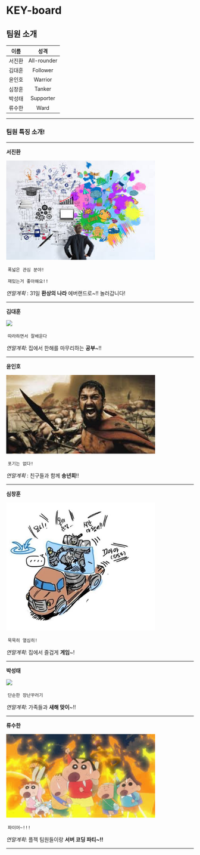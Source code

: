 # KEY-board



## 팀원 소개

|  이름  |    성격     |
| :----: | :---------: |
| 서진환 | All-rounder |
| 김대훈 |  Follower   |
| 윤인호 |   Warrior   |
| 심창훈 |   Tanker    |
| 박성태 |  Supporter  |
| 류수한 |    Ward     |

---



### 팀원  특징 소개!

---

**서진환**

<img src="./img/download_JPG.jpeg" width="400px" />

​								     `폭넓은 관심 분야!`

​								   `재밌는거 좋아해요!!`

*연말계획* : 31일 **환상의 나라** 에버랜드로~!! 놀러갑니다!

---

**김대훈**

<img src="./img/shutterstock_120767839.jpg" width="400px" />

​						    	        `따라하면서 잘배운다`	

*연말계획*: 집에서 한해를 마무리하는 **공부**~!!

---

**윤인호**

<img src="./img/download_1.jpeg" width="400px" />

​									`포기는 없다!`

*연말계획* : 친구들과 함께 **송년회**!!

---

**심창훈**

<img src="./img/download_PNG.png" width="400px" />

​							`묵묵히 열심히!`

*연말계획*: 집에서 즐겁게 **게임**~!



---

**박성태**

<img src="./img/1259993850FE392803.jpeg" width="400px" />

​									`단순한 장난꾸러기`

*연말계획*: 가족들과 **새해 맞이**~!! 

---

**류수한**

<img src="./img/download_2.jpeg" width="400px" />

​								 	`파이어~!!!`

*연말계획*: 플젝 팀원들이랑 **서버 코딩 파티~!!**

---


